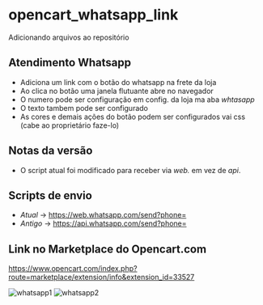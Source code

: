# opencart_whatsapp_link
Adicionando arquivos ao repositório

## Atendimento Whatsapp
- Adiciona um link com o botão do whatsapp na frete da loja
- Ao clica no botão uma janela flutuante abre no navegador
- O numero pode ser configuração em config. da loja ma aba *whtasapp*
- O texto tambem pode ser configurado
- As cores e demais ações do botão podem ser configurados vai css (cabe ao proprietário faze-lo)

## Notas da versão
- O script atual foi modificado para receber via *web.* em vez de *api*.

## Scripts de envio
- *Atual* -> https://web.whatsapp.com/send?phone=
- *Antigo* -> https://api.whatsapp.com/send?phone=

## Link no Marketplace do Opencart.com
https://www.opencart.com/index.php?route=marketplace/extension/info&extension_id=33527

![whatsapp1](https://user-images.githubusercontent.com/8571832/52914159-c0f74780-32a3-11e9-9fc7-243ec0a2135c.jpg)
![whatsapp2](https://user-images.githubusercontent.com/8571832/52914158-c0f74780-32a3-11e9-8867-04e30fb9d981.jpg)
